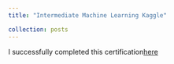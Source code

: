 ```yaml
---
title: "Intermediate Machine Learning Kaggle"

collection: posts
---
```


I successfully completed this certification[here](https://www.kaggle.com/learn/certification/fatimazahraeelallali/intermediate-machine-learning)
